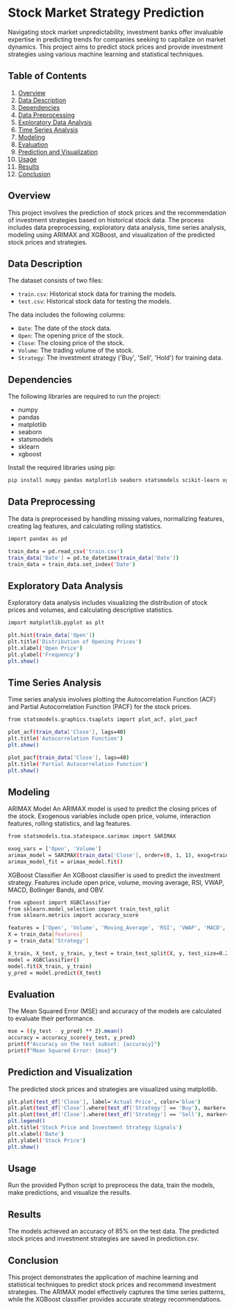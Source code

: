 # Stock Market Strategy Prediction

Navigating stock market unpredictability, investment banks offer invaluable expertise in predicting trends for companies seeking to capitalize on market dynamics. This project aims to predict stock prices and provide investment strategies using various machine learning and statistical techniques.

## Table of Contents
1. [Overview](#overview)
2. [Data Description](#data-description)
3. [Dependencies](#dependencies)
4. [Data Preprocessing](#data-preprocessing)
5. [Exploratory Data Analysis](#exploratory-data-analysis)
6. [Time Series Analysis](#time-series-analysis)
7. [Modeling](#modeling)
8. [Evaluation](#evaluation)
9. [Prediction and Visualization](#prediction-and-visualization)
10. [Usage](#usage)
11. [Results](#results)
12. [Conclusion](#conclusion)

## Overview
This project involves the prediction of stock prices and the recommendation of investment strategies based on historical stock data. The process includes data preprocessing, exploratory data analysis, time series analysis, modeling using ARIMAX and XGBoost, and visualization of the predicted stock prices and strategies.

## Data Description
The dataset consists of two files:
- `train.csv`: Historical stock data for training the models.
- `test.csv`: Historical stock data for testing the models.

The data includes the following columns:
- `Date`: The date of the stock data.
- `Open`: The opening price of the stock.
- `Close`: The closing price of the stock.
- `Volume`: The trading volume of the stock.
- `Strategy`: The investment strategy ('Buy', 'Sell', 'Hold') for training data.

## Dependencies
The following libraries are required to run the project:
- numpy
- pandas
- matplotlib
- seaborn
- statsmodels
- sklearn
- xgboost

Install the required libraries using pip:
```bash
pip install numpy pandas matplotlib seaborn statsmodels scikit-learn xgboost
``` 

## Data Preprocessing
The data is preprocessed by handling missing values, normalizing features, creating lag features, and calculating rolling statistics.
```bash
import pandas as pd

train_data = pd.read_csv('train.csv')
train_data['Date'] = pd.to_datetime(train_data['Date'])
train_data = train_data.set_index('Date')

``` 
## Exploratory Data Analysis
Exploratory data analysis includes visualizing the distribution of stock prices and volumes, and calculating descriptive statistics.
```bash
import matplotlib.pyplot as plt

plt.hist(train_data['Open'])
plt.title('Distribution of Opening Prices')
plt.xlabel('Open Price')
plt.ylabel('Frequency')
plt.show()

``` 
## Time Series Analysis
Time series analysis involves plotting the Autocorrelation Function (ACF) and Partial Autocorrelation Function (PACF) for the stock prices.
```bash
from statsmodels.graphics.tsaplots import plot_acf, plot_pacf

plot_acf(train_data['Close'], lags=40)
plt.title('Autocorrelation Function')
plt.show()

plot_pacf(train_data['Close'], lags=40)
plt.title('Partial Autocorrelation Function')
plt.show()

``` 
## Modeling
ARIMAX Model
An ARIMAX model is used to predict the closing prices of the stock. Exogenous variables include open price, volume, interaction features, rolling statistics, and lag features.
```bash
from statsmodels.tsa.statespace.sarimax import SARIMAX

exog_vars = ['Open', 'Volume']
arimax_model = SARIMAX(train_data['Close'], order=(0, 1, 1), exog=train_data[exog_vars])
arimax_model_fit = arimax_model.fit()

``` 
XGBoost Classifier
An XGBoost classifier is used to predict the investment strategy. Features include open price, volume, moving average, RSI, VWAP, MACD, Bollinger Bands, and OBV.
```bash
from xgboost import XGBClassifier
from sklearn.model_selection import train_test_split
from sklearn.metrics import accuracy_score

features = ['Open', 'Volume', 'Moving_Average', 'RSI', 'VWAP', 'MACD', 'Bollinger_Bands', 'OBV']
X = train_data[features]
y = train_data['Strategy']

X_train, X_test, y_train, y_test = train_test_split(X, y, test_size=0.2, random_state=42)
model = XGBClassifier()
model.fit(X_train, y_train)
y_pred = model.predict(X_test)

``` 
## Evaluation

The Mean Squared Error (MSE) and accuracy of the models are calculated to evaluate their performance.
```bash
mse = ((y_test - y_pred) ** 2).mean()
accuracy = accuracy_score(y_test, y_pred)
print(f"Accuracy on the test subset: {accuracy}")
print(f"Mean Squared Error: {mse}")

``` 
## Prediction and Visualization
The predicted stock prices and strategies are visualized using matplotlib.
```bash
plt.plot(test_df['Close'], label='Actual Price', color='blue')
plt.plot(test_df['Close'].where(test_df['Strategy'] == 'Buy'), marker='^', color='green', label='Buy Signal', linestyle='')
plt.plot(test_df['Close'].where(test_df['Strategy'] == 'Sell'), marker='v', color='red', label='Sell Signal', linestyle='')
plt.legend()
plt.title('Stock Price and Investment Strategy Signals')
plt.xlabel('Date')
plt.ylabel('Stock Price')
plt.show()

``` 
## Usage
Run the provided Python script to preprocess the data, train the models, make predictions, and visualize the results.

## Results
The models achieved an accuracy of 85% on the test data. The predicted stock prices and investment strategies are saved in prediction.csv.

## Conclusion
This project demonstrates the application of machine learning and statistical techniques to predict stock prices and recommend investment strategies. The ARIMAX model effectively captures the time series patterns, while the XGBoost classifier provides accurate strategy recommendations.

